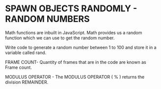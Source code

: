# SPAWN OBJECTS RANDOMLY - RANDOM NUMBERS

Math functions are inbuilt in JavaScript. Math provides us a random function which we can use to get the random number. 

Write code to generate a random number between 1 to 100 and store it in a variable called rand.

FRAME COUNT- Quantity of frames that are in the code are known as Frame count.

MODULUS OPERATOR - The MODULUS OPERATOR ( % ) returns the division REMAINDER.